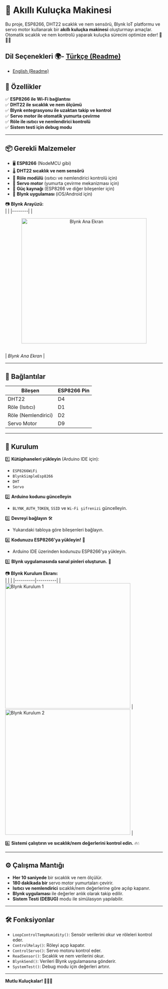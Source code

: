

# 🐣 Akıllı Kuluçka Makinesi  

Bu proje, ESP8266, DHT22 sıcaklık ve nem sensörü, Blynk IoT platformu ve servo motor kullanarak bir **akıllı kuluçka makinesi** oluşturmayı amaçlar. Otomatik sıcaklık ve nem kontrolü yaparak kuluçka sürecini optimize eder! 🥚🔥💨  

## Dil Seçenekleri 🌍- [Türkçe (Readme)](readme.tr.md)
- [English (Readme)](readme.md)


## 📌 Özellikler  
✅ **ESP8266 ile Wi-Fi bağlantısı**  
✅ **DHT22 ile sıcaklık ve nem ölçümü**  
✅ **Blynk entegrasyonu ile uzaktan takip ve kontrol**  
✅ **Servo motor ile otomatik yumurta çevirme**  
✅ **Röle ile ısıtıcı ve nemlendirici kontrolü**  
✅ **Sistem testi için debug modu**  

---

## 📦 Gerekli Malzemeler  
- 🖥️ **ESP8266** (NodeMCU gibi)  
- 🌡️ **DHT22 sıcaklık ve nem sensörü**  
- 🔌 **Röle modülü** (ısıtıcı ve nemlendirici kontrolü için)  
- 🔄 **Servo motor** (yumurta çevirme mekanizması için)  
- 🔋 **Güç kaynağı** (ESP8266 ve diğer bileşenler için)  
- 📱 **Blynk uygulaması** (iOS/Android için)  


📷 **Blynk Arayüzü:**  
|  |
|--------|
| <p align="center"><img src="assets/img/blynk_main.jpeg" alt="Blynk Ana Ekran" width="400"/></p>  
| *Blynk Ana Ekran* |

---

## 🔧 Bağlantılar  
| Bileşen | ESP8266 Pin |  
|---------|------------|  
| DHT22   | D4         |  
| Röle (Isıtıcı) | D1  |  
| Röle (Nemlendirici) | D2  |  
| Servo Motor | D9  |  

---

## 🚀 Kurulum  

1️⃣ **Kütüphaneleri yükleyin** (Arduino IDE için):  
   - `ESP8266WiFi`  
   - `BlynkSimpleEsp8266`  
   - `DHT`  
   - `Servo`  

2️⃣ **Arduino kodunu güncelleyin**  
   - `BLYNK_AUTH_TOKEN`, `SSID` ve `Wi-Fi şifrenizi` güncelleyin.  

3️⃣ **Devreyi bağlayın** 🛠️  
   - Yukarıdaki tabloya göre bileşenleri bağlayın.  

4️⃣ **Kodunuzu ESP8266'ya yükleyin!** 📡  
   - Arduino IDE üzerinden kodunuzu ESP8266'ya yükleyin.  

5️⃣ **Blynk uygulamasında sanal pinleri oluşturun.** 📲  

📷 **Blynk Kurulum Ekranı:**  
|  |  |
|----------|----------|
| <img src="assets/img/blynk_setup.jpeg" alt="Blynk Kurulum 1" width="400"/> | <img src="assets/img/blynk_setup2.jpeg" alt="Blynk Kurulum 2" width="400"/> |

6️⃣ **Sistemi çalıştırın ve sıcaklık/nem değerlerini kontrol edin.** 🔥💧  

---

## ⚙️ Çalışma Mantığı  
- **Her 10 saniyede** bir sıcaklık ve nem ölçülür.  
- **180 dakikada bir** servo motor yumurtaları çevirir.  
- **Isıtıcı ve nemlendirici** sıcaklık/nem değerlerine göre açılıp kapanır.  
- **Blynk uygulaması** ile değerler anlık olarak takip edilir.  
- **Sistem Testi (DEBUG)** modu ile simülasyon yapılabilir.  

---

## 🛠️ Fonksiyonlar  
- `LoopControlTempHumidity()`: Sensör verilerini okur ve röleleri kontrol eder.  
- `ControlRelay()`: Röleyi açıp kapatır.  
- `ControlServo()`: Servo motoru kontrol eder.  
- `ReadSensor()`: Sıcaklık ve nem verilerini okur.  
- `BlynkSend()`: Verileri Blynk uygulamasına gönderir.  
- `SystemTest()`: Debug modu için değerleri artırır.  

---

**Mutlu Kuluçkalar! 🐣🔥💨**  

